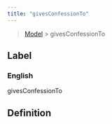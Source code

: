 ```yaml
---
title: "givesConfessionTo"
---
```


> [Model](../../) > givesConfessionTo

## Label

### English
givesConfessionTo


## Definition



    
